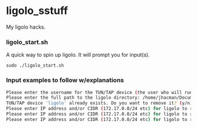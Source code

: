 # ligolo_sstuff
My ligolo hacks.

### ligolo_start.sh
A quick way to spin up ligolo.
It will prompt you for input(s).

`sudo ./ligolo_start.sh`

### Input examples to follow w/explanations
``` sh
Please enter the username for the TUN/TAP device (the user who will run the proxy): jhacman  #your kali username
Please enter the full path to the ligolo directory: /home/jhacman/Documents/tools/ligolo  #full path to the ligolo FOLDER
TUN/TAP device 'ligolo' already exists. Do you want to remove it? (y/n): y  #kill any existing tuntap
Please enter IP address and/or CIDR (172.17.0.0/24 etc) for ligolo to route for you (or type 'done' to finish): 172.17.0.0/24 #add ip ranges to tunnel
Please enter IP address and/or CIDR (172.17.0.0/24 etc) for ligolo to route for you (or type 'done' to finish): 172.18.0.0/24
Please enter IP address and/or CIDR (172.17.0.0/24 etc) for ligolo to route for you (or type 'done' to finish): done #finished adding, so run
```

